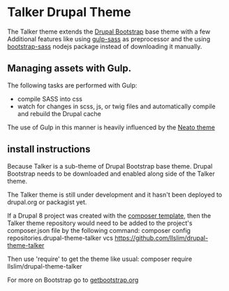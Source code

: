 <!-- @file Instructions for using the talker sub-theme. -->
<!-- @defgroup sub_theming_sass -->
<!-- @ingroup sub_theming -->
# Talker Drupal Theme

The Talker theme extends the [Drupal Bootstrap](http://drupal.org/project/bootstrap) base theme
with a few Additional features like using [gulp-sass](https://www.npmjs.com/package/gulp-sass)
as preprocessor and the using [bootstrap-sass](https://www.npmjs.com/package/bootstrap-sass) nodejs package
instead of downloading it manually.

## Managing assets with Gulp.

The following tasks are performed with Gulp:
- compile SASS into css
- watch for changes in scss, js, or twig files and automatically compile and
  rebuild the Drupal cache

The use of Gulp in this manner is heavily influenced by the [Neato theme](https://www.drupal.org/project/neato)

## install instructions

Because Talker is a sub-theme of Drupal Bootstrap base theme. Drupal Bootstrap
needs to be downloaded and enabled along side of the Talker theme.

The Talker theme is still under development and it hasn't been deployed to drupal.org or packagist yet.

If a Drupal 8 project was created with the [composer template](https://github.com/drupal-composer/drupal-project),
then the Talker theme repository would need to be added to the project's composer.json file by the following command:
composer config repositories.drupal-theme-talker vcs https://github.com/llslim/drupal-theme-talker

Then use 'require' to get the theme like usual:
composer require llslim/drupal-theme-talker


For more on Bootstrap go to [getbootstrap.org](http://getbootstrap.org)
